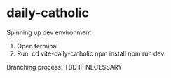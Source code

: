 # daily-catholic

Spinning up dev environment
1. Open terminal
2. Run: cd vite-daily-catholic
        npm install
        npm run dev

Branching process: TBD IF NECESSARY